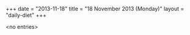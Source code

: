 +++
date = "2013-11-18"
title = "18 November 2013 (Monday)"
layout = "daily-diet"
+++

\<no entries\>